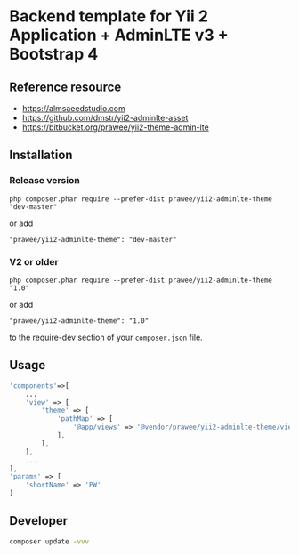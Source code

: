 # Backend template for Yii 2 Application + AdminLTE v3 + Bootstrap 4

## Reference resource

- <https://almsaeedstudio.com>
- <https://github.com/dmstr/yii2-adminlte-asset>
- <https://bitbucket.org/prawee/yii2-theme-admin-lte>

## Installation

### Release version

```terminal
php composer.phar require --prefer-dist prawee/yii2-adminlte-theme "dev-master"
```

or add

```terminal
"prawee/yii2-adminlte-theme": "dev-master"
```

### V2 or older

```terminal
php composer.phar require --prefer-dist prawee/yii2-adminlte-theme "1.0"
```

or add

```terminal
"prawee/yii2-adminlte-theme": "1.0"
```

to the require-dev section of your `composer.json` file.

## Usage

```php
'components'=>[
    ...
    'view' => [
        'theme' => [
            'pathMap' => [
                '@app/views' => '@vendor/prawee/yii2-adminlte-theme/views'
            ],
        ],
    ],
    ...
],
'params' => [
    'shortName' => 'PW'
]
```

## Developer

```bash
composer update -vvv
```
